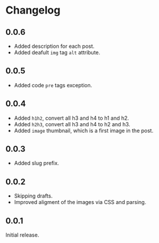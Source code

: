 # Changelog

## 0.0.6

- Added description for each post.
- Added deafult `img` tag `alt` attribute.

## 0.0.5

- Added code `pre` tags exception.

## 0.0.4

- Added `h1h2`, convert all h3 and h4 to h1 and h2.
- Added `h2h3`, convert all h3 and h4 to h2 and h3.
- Added `image` thumbnail, which is a first image in the post.

## 0.0.3

- Added slug prefix.

## 0.0.2

- Skipping drafts.
- Improved aligment of the images via CSS and parsing.

## 0.0.1

Initial release.
